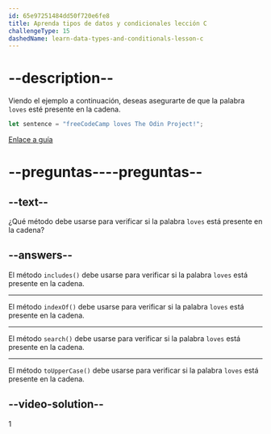 ```yaml
---
id: 65e97251484dd50f720e6fe8
title: Aprenda tipos de datos y condicionales lección C
challengeType: 15
dashedName: learn-data-types-and-conditionals-lesson-c
---
```


# --description--

Viendo el ejemplo a continuación, deseas asegurarte de que la palabra `loves` esté presente en la cadena.

```javascript
let sentence = "freeCodeCamp loves The Odin Project!";
```

<a href="https://www.freecodecamp.org/news/javascript-string-handbook" target="_blank"> Enlace a guía </a>

# --preguntas----preguntas--

## --text--

¿Qué método debe usarse para verificar si la palabra `loves` está presente en la cadena?

## --answers--

El método `includes()` debe usarse para verificar si la palabra `loves` está presente en la cadena.

---

El método `indexOf()` debe usarse para verificar si la palabra `loves` está presente en la cadena.

---

El método `search()` debe usarse para verificar si la palabra `loves` está presente en la cadena.

---

El método `toUpperCase()` debe usarse para verificar si la palabra `loves` está presente en la cadena.

## --video-solution--

1
